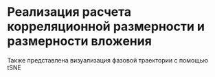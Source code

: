 # Реализация расчета корреляционной размерности и размерности вложения 
Также представлена визуализация фазовой траектории с помощью tSNE
